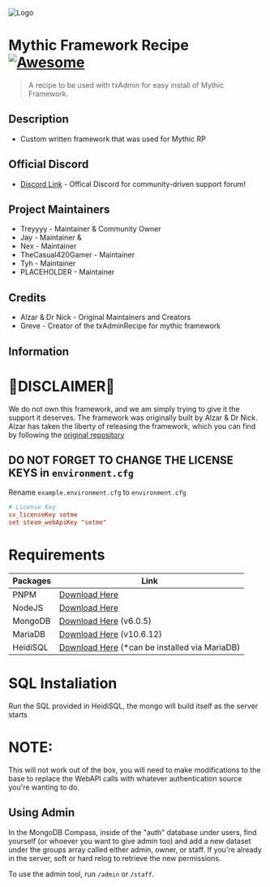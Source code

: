 ![Logo](https://i.imgur.com/uv0El0Z.jpeg)

# Mythic Framework Recipe [![Awesome](https://cdn.jsdelivr.net/gh/sindresorhus/awesome@d7305f38d29fed78fa85652e3a63e154dd8e8829/media/badge.svg)](https://github.com/sindresorhus/awesome#readme)
> A recipe to be used with txAdmin for easy install of Mythic Framework.

## Description

- Custom written framework that was used for Mythic RP

## Official Discord
- [Discord Link](https://discord.gg/N2JARAe8Rp) - Offical Discord for community-driven support forum!

## Project Maintainers
- Treyyyy - Maintainer & Community Owner
- Jay - Maintainer &
- Nex - Maintainer
- TheCasual420Gamer - Maintainer
- Tyh - Maintainer
- PLACEHOLDER - Maintainer

## Credits
- Alzar & Dr Nick - Original Maintainers and Creators
- Greve - Creator of the txAdminRecipe for mythic framework




## Information

# 🚧DISCLAIMER🚧
We do not own this framework, and we am simply trying to give it the support it deserves. The framework was originally built by Alzar & Dr Nick. Alzar has taken the liberty of releasing the framework, which you can find by following the [original repository](https://github.com/Alzar/mythic-framework) 

## DO NOT FORGET TO CHANGE THE LICENSE KEYS in `environment.cfg`
Rename `example.environment.cfg` to `environment.cfg`
```cfg
# License Key
sv_licenseKey setme
set steam_webApiKey "setme"
```

# Requirements 
| Packages          | Link                                                                |
| ----------------- | ------------------------------------------------------------------ |
| PNPM | [Download Here](https://pnpm.io/installation) |
| NodeJS | [Download Here](https://nodejs.org/en/download?text=+) |
| MongoDB | [Download Here](https://www.mongodb.com/try/download/community) (v6.0.5) |
| MariaDB | [Download Here](https://mariadb.org/download/?t=mariadb&p=mariadb&r=10.6.12&os=windows&cpu=x86_64&pkg=msi&m=acorn) (v10.6.12)
| HeidiSQL | [Download Here](https://www.heidisql.com/download.php) (*can be installed via MariaDB)
  
# SQL Instaliation
Run the SQL provided in HeidiSQL, the mongo will build itself as the server starts

# NOTE:
This will not work out of the box, you will need to make modifications to the base to replace the WebAPI calls with whatever authentication source you're wanting to do. 

## Using Admin

In the MongoDB Compass, inside of the "auth" database under users, find yourself (or whoever you want to give admin too) and add a new dataset under the groups array called either admin, owner, or staff. If you're already in the server, soft or hard relog to retrieve the new permissions.

To use the admin tool, run `/admin` or `/staff`.